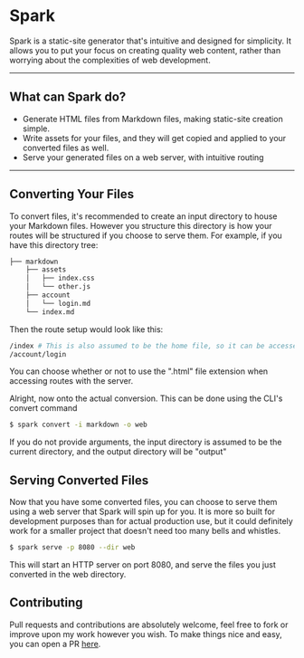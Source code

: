 # **Spark**

Spark is a static-site generator that's intuitive and designed for simplicity. It allows you to put your focus on creating quality web content, rather than worrying about the complexities of web development.

----

## What can Spark do?
- Generate HTML files from Markdown files, making static-site creation simple.
- Write assets for your files, and they will get copied and applied to your converted files as well.
- Serve your generated files on a web server, with intuitive routing

----

## Converting Your Files
To convert files, it's recommended to create an input directory to house your Markdown files. However you structure this directory is how your routes will be structured if you choose to serve them. For example, if you have this directory tree:
```bash
├── markdown
    ├── assets
    │   ├── index.css
    │   └── other.js
    ├── account
    │   └── login.md
    └── index.md
```
Then the route setup would look like this:
```bash
/index # This is also assumed to be the home file, so it can be accessed simply at '/' as well
/account/login
```
You can choose whether or not to use the ".html" file extension when accessing routes with the server.

Alright, now onto the actual conversion. This can be done using the CLI's convert command
```bash
$ spark convert -i markdown -o web
```
If you do not provide arguments, the input directory is assumed to be the current directory, and the output directory will be "output"

## Serving Converted Files
Now that you have some converted files, you can choose to serve them using a web server that Spark will spin up for you. It is more so built for development purposes than for actual production use, but it could definitely work for a smaller project that doesn't need too many bells and whistles.
```bash
$ spark serve -p 8080 --dir web
```
This will start an HTTP server on port 8080, and serve the files you just converted in the web directory.

## Contributing
Pull requests and contributions are absolutely welcome, feel free to fork or improve upon my work however you wish. To make things nice and easy, you can open a PR [here](https://gitlab.com/EndowTheGreat/spark/-/merge_requests/new).
